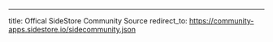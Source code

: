 ---
title: Offical SideStore Community Source
redirect_to: https://community-apps.sidestore.io/sidecommunity.json

